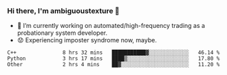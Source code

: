 ### Hi there, I'm ambiguoustexture 👋

<!--
**ambiguoustexture/ambiguoustexture** is a ✨ _special_ ✨ repository because its `README.md` (this file) appears on your GitHub profile.

Here are some ideas to get you started:
-->
- 🔭 I’m currently working on automated/high-frequency trading as a probationary system developer.
- :worried: Experiencing imposter syndrome now, maybe.

<!--START_SECTION:waka-->

```text
C++               8 hrs 32 mins   ███████████▓░░░░░░░░░░░░░   46.14 %
Python            3 hrs 17 mins   ████▒░░░░░░░░░░░░░░░░░░░░   17.80 %
Other             2 hrs 4 mins    ██▓░░░░░░░░░░░░░░░░░░░░░░   11.20 %
```

<!--END_SECTION:waka-->
